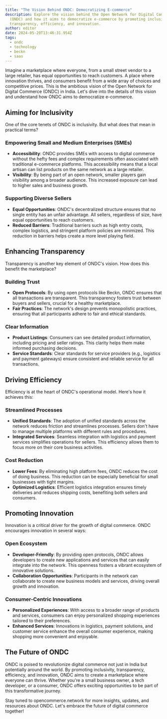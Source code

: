 ```yaml
---
title: "The Vision Behind ONDC: Democratizing E-commerce"
description: Explore the vision behind the Open Network for Digital Commerce
  (ONDC) and how it aims to democratize e-commerce by promoting inclusivity,
  transparency, efficiency, and innovation.
author: editor
date: 2024-05-20T13:46:31.954Z
tags:
  - ondc
  - technology
  - beckn
  - saas
---
```

Imagine a marketplace where everyone, from a small street vendor to a large retailer, has equal opportunities to reach customers. A place where innovation thrives, and consumers benefit from a wide array of choices and competitive prices. This is the ambitious vision of the Open Network for Digital Commerce (ONDC) in India. Let's dive into the details of this vision and understand how ONDC aims to democratize e-commerce.

## Aiming for Inclusivity

One of the core tenets of ONDC is inclusivity. But what does that mean in practical terms?

### Empowering Small and Medium Enterprises (SMEs)

- **Accessibility**: ONDC provides SMEs with access to digital commerce without the hefty fees and complex requirements often associated with traditional e-commerce platforms. This accessibility means that a local artisan can list products on the same network as a large retailer.
- **Visibility**: By being part of an open network, smaller players gain visibility among a broader audience. This increased exposure can lead to higher sales and business growth.

### Supporting Diverse Sellers

- **Equal Opportunities**: ONDC's decentralized structure ensures that no single entity has an unfair advantage. All sellers, regardless of size, have equal opportunities to reach customers.
- **Reduced Barriers**: Traditional barriers such as high entry costs, complex logistics, and stringent platform policies are minimized. This reduction in barriers helps create a more level playing field.

## Enhancing Transparency

Transparency is another key element of ONDC's vision. How does this benefit the marketplace?

### Building Trust

- **Open Protocols**: By using open protocols like Beckn, ONDC ensures that all transactions are transparent. This transparency fosters trust between buyers and sellers, crucial for a healthy marketplace.
- **Fair Practices**: The network's design prevents monopolistic practices, ensuring that all participants adhere to fair and ethical standards.

### Clear Information

- **Product Listings**: Consumers can see detailed product information, including pricing and seller ratings. This clarity helps them make informed purchasing decisions.
- **Service Standards**: Clear standards for service providers (e.g., logistics and payment gateways) ensure consistent and reliable service for all transactions.

## Driving Efficiency

Efficiency is at the heart of ONDC's operational model. Here's how it achieves this:

### Streamlined Processes

- **Unified Standards**: The adoption of unified standards across the network reduces friction and streamlines processes. Sellers don't have to manage multiple platforms with different rules and procedures.
- **Integrated Services**: Seamless integration with logistics and payment services simplifies operations for sellers. This efficiency allows them to focus more on their core business activities.

### Cost Reduction

- **Lower Fees**: By eliminating high platform fees, ONDC reduces the cost of doing business. This reduction can be especially beneficial for small businesses with tight margins.
- **Optimized Logistics**: Efficient logistics integration ensures timely deliveries and reduces shipping costs, benefiting both sellers and consumers.

## Promoting Innovation

Innovation is a critical driver for the growth of digital commerce. ONDC encourages innovation in several ways:

### Open Ecosystem

- **Developer-Friendly**: By providing open protocols, ONDC allows developers to create new applications and services that can easily integrate into the network. This openness fosters a vibrant ecosystem of innovative solutions.
- **Collaboration Opportunities**: Participants in the network can collaborate to create new business models and services, driving overall growth and innovation.

### Consumer-Centric Innovations

- **Personalized Experiences**: With access to a broader range of products and services, consumers can enjoy personalized shopping experiences tailored to their preferences.
- **Enhanced Services**: Innovations in logistics, payment solutions, and customer service enhance the overall consumer experience, making shopping more convenient and enjoyable.

## The Future of ONDC

ONDC is poised to revolutionize digital commerce not just in India but potentially around the world. By promoting inclusivity, transparency, efficiency, and innovation, ONDC aims to create a marketplace where everyone can thrive. Whether you're a small business owner, a tech developer, or a consumer, ONDC offers exciting opportunities to be part of this transformative journey.

Stay tuned to opencommerce.network for more insights, updates, and resources about ONDC. Let's embrace the future of digital commerce together!
